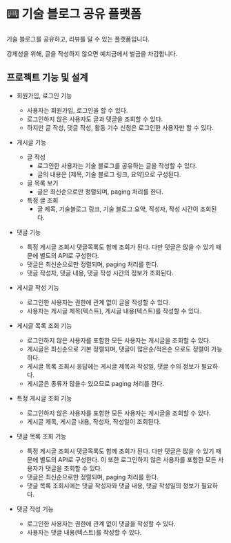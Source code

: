 # ⌨️ 기술 블로그 공유 플랫폼

기술 블로그를 공유하고, 리뷰를 달 수 있는 플랫폼입니다.

강제성을 위해, 글을 작성하지 않으면 예치금에서 벌금을 차감합니다.

## 프로젝트 기능 및 설계
- 회원가입, 로그인 기능
    - 사용자는 회원가입, 로그인을 할 수 있다.
    - 로그인하지 않은 사용자도 글과 댓글을 조회할 수 있다.
    - 하지만 글 작성, 댓글 작성, 활동 기수 신청은 로그인한 사용자만 할 수 있다.
- 게시글 기능
  - 글 작성
    - 로그인한 사용자는 기술 블로그를 공유하는 글을 작성할 수 있다.
    - 글의 내용은 \[제목, 기술 블로그 링크, 요약\]으로 구성된다.
  - 글 목록 보기 
    - 글은 최신순으로만 정렬되며, paging 처리를 한다.
  - 특정 글 조회
    - 글 제목, 기술블로그 링크, 기술 블로그 요약, 작성자, 작성 시간이 조회된다.
- 댓글 기능
  - 특정 게시글 조회시 댓글목록도 함께 조회가 된다. 다만 댓글은 많을 수 있기 때문에 별도의 API로 구성한다.
  - 댓글은 최신순으로만 정렬되며, paging 처리를 한다.
  - 댓글 작성자, 댓글 내용, 댓글 작성 시간의 정보가 조회된다.


- 게시글 작성 기능
    - 로그인한 사용자는 권한에 관계 없이 글을 작성할 수 있다.
    - 사용자는 게시글 제목(텍스트), 게시글 내용(텍스트)를 작성할 수 있다.

- 게시글 목록 조회 기능
    - 로그인하지 않은 사용자를 포함한 모든 사용자는 게시글을 조회할 수 있다.
    - 게시글은 최신순으로 기본 정렬되며, 댓글이 많은순/적은순 으로도 정렬이 가능하다.
    - 게시글 목록 조회시 응답에는 게시글 제목과 작성일, 댓글 수의 정보가 필요하다.
    - 게시글은 종류가 많을수 있으므로 paging 처리를 한다.

- 특정 게시글 조회 기능
    - 로그인하지 않은 사용자를 포함한 모든 사용자는 게시글을 조회할 수 있다.
    - 게시글 제목, 게시글 내용, 작성자, 작성일이 조회된다.

- 댓글 목록 조회 기능
    - 특정 게시글 조회시 댓글목록도 함께 조회가 된다. 다만 댓글은 많을 수 있기 때문에 별도의 API로 구성한다. 이 또한 로그인하지 않은 사용자를 포함한 모든 사용자가 댓글을 조회할 수 있다.
    - 댓글은 최신순으로만 정렬되며, paging 처리를 한다.
    - 댓글 목록 조회시에는 댓글 작성자와 댓글 내용, 댓글 작성일의 정보가 필요하다.

- 댓글 작성 기능
    - 로그인한 사용자는 권한에 관계 없이 댓글을 작성할 수 있다.
    - 사용자는 댓글 내용(텍스트)를 작성할 수 있다.

<!-- 
## ERD
![ERD](doc/img/erd.png)

## Trouble Shooting
[go to the trouble shooting section](doc/TROUBLE_SHOOTING.md)

### Tech Stack
<div align=center> 
  <img src="https://img.shields.io/badge/java-007396?style=for-the-badge&logo=java&logoColor=white"> 
  <img src="https://img.shields.io/badge/spring-6DB33F?style=for-the-badge&logo=spring&logoColor=white"> 
  <img src="https://img.shields.io/badge/mysql-4479A1?style=for-the-badge&logo=mysql&logoColor=white"> 
  <img src="https://img.shields.io/badge/git-F05032?style=for-the-badge&logo=git&logoColor=white">
</div>

-->